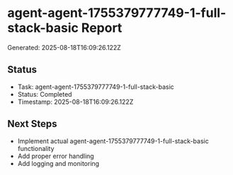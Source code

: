 # agent-agent-1755379777749-1-full-stack-basic Report

Generated: 2025-08-18T16:09:26.122Z

## Status
- Task: agent-agent-1755379777749-1-full-stack-basic
- Status: Completed
- Timestamp: 2025-08-18T16:09:26.122Z

## Next Steps
- Implement actual agent-agent-1755379777749-1-full-stack-basic functionality
- Add proper error handling
- Add logging and monitoring
